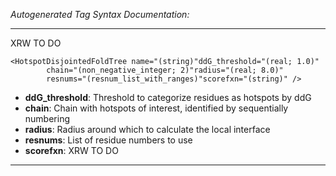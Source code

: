 _Autogenerated Tag Syntax Documentation:_

---
XRW TO DO

```
<HotspotDisjointedFoldTree name="(string)"ddG_threshold="(real; 1.0)"
        chain="(non_negative_integer; 2)"radius="(real; 8.0)"
        resnums="(resnum_list_with_ranges)"scorefxn="(string)" />
```

-   **ddG_threshold**: Threshold to categorize residues as hotspots by ddG
-   **chain**: Chain with hotspots of interest, identified by sequentially numbering
-   **radius**: Radius around which to calculate the local interface
-   **resnums**: List of residue numbers to use
-   **scorefxn**: XRW TO DO

---
